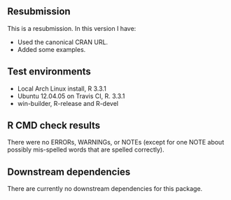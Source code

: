 ## Resubmission

This is a resubmission. In this version I have:

- Used the canonical CRAN URL.
- Added some examples.


## Test environments

* Local Arch Linux install, R 3.3.1
* Ubuntu 12.04.05 on Travis CI, R. 3.3.1
* win-builder, R-release and R-devel


## R CMD check results

There were no ERRORs, WARNINGs, or NOTEs (except for one NOTE about possibly
mis-spelled words that are spelled correctly).


## Downstream dependencies

There are currently no downstream dependencies for this package.
